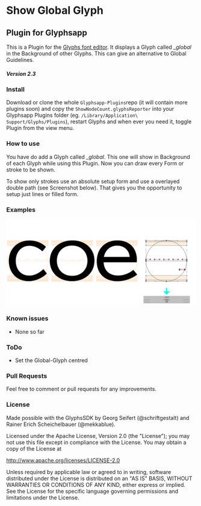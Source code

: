 # Show Global Glyph

## Plugin for Glyphsapp

This is a Plugin for the [Glyphs font editor](http://glyphsapp.com/).
It displays a Glyph called *_global* in the Background of other Glyphs. This can give an alternative to Global Guidelines.

##### Version 2.3

### Install

Download or clone the whole `Glyphsapp-Plugins`repo (it will contain more plugins soon) and copy the `ShowNodeCount.glyphsReporter` into your Glyphsapp Plugins folder (eg. `/Library/Application\ Support/Glyphs/Plugins`), restart Glyphs and when ever you need it, toggle Plugin from the view menu.

### How to use

You have do add a Glyph called *_global*. This one will show in Background of each Glyph while using this Plugin.
Now you can draw every Form or stroke to be shown.

To show only strokes use an absolute setup form and use a overlayed double path (see Screenshot below).
That gives you the opportunity to setup just lines or filled form.

### Examples

![Show Global Glyph](ShowGlobalGlyph.png)

### Known issues

- None so far

### ToDo

- Set the Global-Glyph centred

### Pull Requests

Feel free to comment or pull requests for any improvements.

### License

Made possible with the GlyphsSDK by Georg Seifert (@schriftgestalt) and Rainer Erich Scheichelbauer (@mekkablue).

Licensed under the Apache License, Version 2.0 (the "License");
you may not use this file except in compliance with the License.
You may obtain a copy of the License at

http://www.apache.org/licenses/LICENSE-2.0

Unless required by applicable law or agreed to in writing, software
distributed under the License is distributed on an "AS IS" BASIS,
WITHOUT WARRANTIES OR CONDITIONS OF ANY KIND, either express or implied.
See the License for the specific language governing permissions and
limitations under the License.

